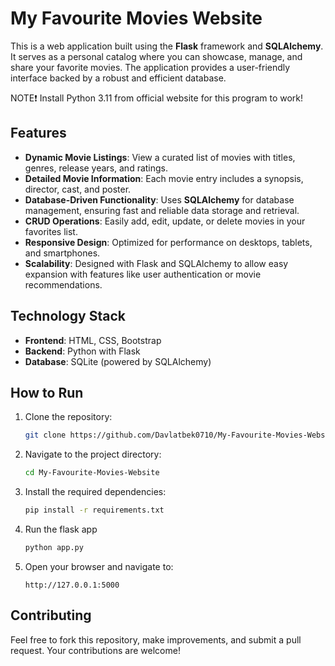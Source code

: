 # My Favourite Movies Website

This is a web application built using the **Flask** framework and **SQLAlchemy**. It serves as a personal catalog where you can showcase, manage, and share your favorite movies. The application provides a user-friendly interface backed by a robust and efficient database.

NOTE❗ Install Python 3.11 from official website for this program to work!

## Features
- **Dynamic Movie Listings**: View a curated list of movies with titles, genres, release years, and ratings.
- **Detailed Movie Information**: Each movie entry includes a synopsis, director, cast, and poster.
- **Database-Driven Functionality**: Uses **SQLAlchemy** for database management, ensuring fast and reliable data storage and retrieval.
- **CRUD Operations**: Easily add, edit, update, or delete movies in your favorites list.
- **Responsive Design**: Optimized for performance on desktops, tablets, and smartphones.
- **Scalability**: Designed with Flask and SQLAlchemy to allow easy expansion with features like user authentication or movie recommendations.

## Technology Stack
- **Frontend**: HTML, CSS, Bootstrap
- **Backend**: Python with Flask
- **Database**: SQLite (powered by SQLAlchemy)

## How to Run
1. Clone the repository:
   ```bash
   git clone https://github.com/Davlatbek0710/My-Favourite-Movies-Website.git
2. Navigate to the project directory:
   ```bash
   cd My-Favourite-Movies-Website
3. Install the required dependencies:
   ```bash
   pip install -r requirements.txt
4. Run the flask app
   ```bash
   python app.py
5. Open your browser and navigate to:
   ```
   http://127.0.0.1:5000
## Contributing

Feel free to fork this repository, make improvements, and submit a pull request. Your contributions are welcome!
